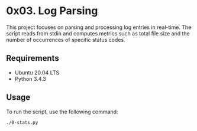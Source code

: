 # 0x03. Log Parsing

This project focuses on parsing and processing log entries in real-time. The script reads from stdin and computes metrics such as total file size and the number of occurrences of specific status codes.

## Requirements
- Ubuntu 20.04 LTS
- Python 3.4.3

## Usage
To run the script, use the following command:
```bash
./0-stats.py
